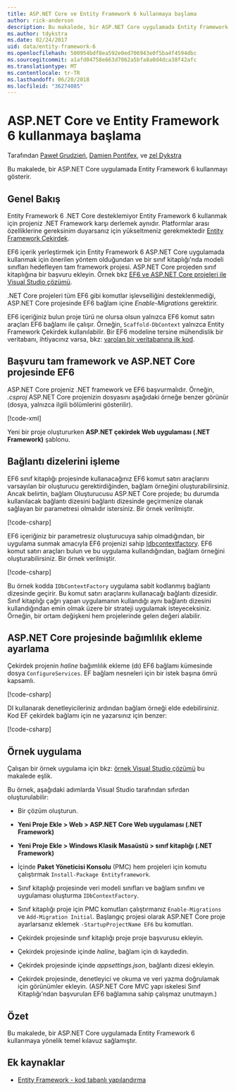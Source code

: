 ```yaml
---
title: ASP.NET Core ve Entity Framework 6 kullanmaya başlama
author: rick-anderson
description: Bu makalede, bir ASP.NET Core uygulamada Entity Framework 6 kullanmayı gösterir.
ms.author: tdykstra
ms.date: 02/24/2017
uid: data/entity-framework-6
ms.openlocfilehash: 500954bdf8ea592e0ed706943e0f5ba4f4594dbc
ms.sourcegitcommit: a1afd04758e663d7062a5bfa8a0d4dca38f42afc
ms.translationtype: MT
ms.contentlocale: tr-TR
ms.lasthandoff: 06/20/2018
ms.locfileid: "36274085"
---
```

# <a name="get-started-with-aspnet-core-and-entity-framework-6"></a>ASP.NET Core ve Entity Framework 6 kullanmaya başlama

Tarafından [Paweł Grudzień](https://github.com/pgrudzien12), [Damien Pontifex](https://github.com/DamienPontifex), ve [zel Dykstra](https://github.com/tdykstra)

Bu makalede, bir ASP.NET Core uygulamada Entity Framework 6 kullanmayı gösterir.

## <a name="overview"></a>Genel Bakış

Entity Framework 6 .NET Core desteklemiyor Entity Framework 6 kullanmak için projeniz .NET Framework karşı derlemek aynıdır. Platformlar arası özelliklerine gereksinim duyarsanız için yükseltmeniz gerekmektedir [Entity Framework Çekirdek](https://docs.microsoft.com/ef/).

EF6 içerik yerleştirmek için Entity Framework 6 ASP.NET Core uygulamada kullanmak için önerilen yöntem olduğundan ve bir sınıf kitaplığı'nda modeli sınıfları hedefleyen tam framework projesi. ASP.NET Core projeden sınıf kitaplığına bir başvuru ekleyin. Örnek bkz [EF6 ve ASP.NET Core projeleri ile Visual Studio çözümü](https://github.com/aspnet/Docs/tree/master/aspnetcore/data/entity-framework-6/sample/).

.NET Core projeleri tüm EF6 gibi komutlar işlevselliğini desteklenmediği, ASP.NET Core projesinde EF6 bağlam içine *Enable-Migrations* gerektirir.

EF6 içeriğiniz bulun proje türü ne olursa olsun yalnızca EF6 komut satırı araçları EF6 bağlamı ile çalışır. Örneğin, `Scaffold-DbContext` yalnızca Entity Framework Çekirdek kullanılabilir. Bir EF6 modeline tersine mühendislik bir veritabanı, ihtiyacınız varsa, bkz: [varolan bir veritabanına ilk kod](https://msdn.microsoft.com/jj200620).

## <a name="reference-full-framework-and-ef6-in-the-aspnet-core-project"></a>Başvuru tam framework ve ASP.NET Core projesinde EF6

ASP.NET Core projeniz .NET framework ve EF6 başvurmalıdır. Örneğin, *.csproj* ASP.NET Core projenizin dosyasını aşağıdaki örneğe benzer görünür (dosya, yalnızca ilgili bölümlerini gösterilir).

[!code-xml[](entity-framework-6/sample/MVCCore/MVCCore.csproj?range=3-9&highlight=2)]

Yeni bir proje oluştururken **ASP.NET çekirdek Web uygulaması (.NET Framework)** şablonu.

## <a name="handle-connection-strings"></a>Bağlantı dizelerini işleme

EF6 sınıf kitaplığı projesinde kullanacağınız EF6 komut satırı araçlarını varsayılan bir oluşturucu gerektirdiğinden, bağlam örneğini oluşturabilirsiniz. Ancak belirtin, bağlam Oluşturucusu ASP.NET Core projede; bu durumda kullanılacak bağlantı dizesini bağlantı dizesinde geçirmenize olanak sağlayan bir parametresi olmalıdır istersiniz. Bir örnek verilmiştir.

[!code-csharp[](entity-framework-6/sample/EF6/SchoolContext.cs?name=snippet_Constructor)]

EF6 içeriğiniz bir parametresiz oluşturucuya sahip olmadığından, bir uygulama sunmak amacıyla EF6 projenizi sahip [Idbcontextfactory](https://msdn.microsoft.com/library/hh506876). EF6 komut satırı araçları bulun ve bu uygulama kullandığından, bağlam örneğini oluşturabilirsiniz. Bir örnek verilmiştir.

[!code-csharp[](entity-framework-6/sample/EF6/SchoolContextFactory.cs?name=snippet_IDbContextFactory)]

Bu örnek kodda `IDbContextFactory` uygulama sabit kodlanmış bağlantı dizesinde geçirir. Bu komut satırı araçlarını kullanacağı bağlantı dizesidir. Sınıf kitaplığı çağrı yapan uygulamanın kullandığı aynı bağlantı dizesini kullandığından emin olmak üzere bir strateji uygulamak isteyeceksiniz. Örneğin, bir ortam değişkeni hem projelerinde gelen değeri alabilir.

## <a name="set-up-dependency-injection-in-the-aspnet-core-project"></a>ASP.NET Core projesinde bağımlılık ekleme ayarlama

Çekirdek projenin *haline* bağımlılık ekleme (dı) EF6 bağlamı kümesinde dosya `ConfigureServices`. EF bağlam nesneleri için bir istek başına ömrü kapsamlı.

[!code-csharp[](entity-framework-6/sample/MVCCore/Startup.cs?name=snippet_ConfigureServices&highlight=5)]

DI kullanarak denetleyicileriniz ardından bağlam örneği elde edebilirsiniz. Kod EF çekirdek bağlamı için ne yazarsınız için benzer:

[!code-csharp[](entity-framework-6/sample/MVCCore/Controllers/StudentsController.cs?name=snippet_ContextInController)]

## <a name="sample-application"></a>Örnek uygulama

Çalışan bir örnek uygulama için bkz: [örnek Visual Studio çözümü](https://github.com/aspnet/Docs/tree/master/aspnetcore/data/entity-framework-6/sample/) bu makalede eşlik.

Bu örnek, aşağıdaki adımlarda Visual Studio tarafından sıfırdan oluşturulabilir:

* Bir çözüm oluşturun.

* **Yeni Proje Ekle > Web > ASP.NET Core Web uygulaması (.NET Framework)**

* **Yeni Proje Ekle > Windows Klasik Masaüstü > sınıf kitaplığı (.NET Framework)**

* İçinde **Paket Yöneticisi Konsolu** (PMC) hem projeleri için komutu çalıştırmak `Install-Package Entityframework`.

* Sınıf kitaplığı projesinde veri modeli sınıfları ve bağlam sınıfını ve uygulaması oluşturma `IDbContextFactory`.

* Sınıf kitaplığı proje için PMC komutları çalıştırmanız `Enable-Migrations` ve `Add-Migration Initial`. Başlangıç projesi olarak ASP.NET Core proje ayarlarsanız eklemek `-StartupProjectName EF6` bu komutları.

* Çekirdek projesinde sınıf kitaplığı proje proje başvurusu ekleyin.

* Çekirdek projesinde içinde *haline*, bağlam için dı kaydedin.

* Çekirdek projesinde içinde *appsettings.json*, bağlantı dizesi ekleyin.

* Çekirdek projesinde, denetleyici ve okuma ve veri yazma doğrulamak için görünümler ekleyin. (ASP.NET Core MVC yapı iskelesi Sınıf Kitaplığı'ndan başvurulan EF6 bağlamına sahip çalışmaz unutmayın.)

## <a name="summary"></a>Özet

Bu makalede, bir ASP.NET Core uygulamada Entity Framework 6 kullanmaya yönelik temel kılavuz sağlamıştır.

## <a name="additional-resources"></a>Ek kaynaklar

* [Entity Framework - kod tabanlı yapılandırma](https://msdn.microsoft.com/data/jj680699.aspx)
